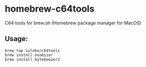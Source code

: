 # homebrew-c64tools
C64 tools for brew.sh (Homebrew package manager for MacOS)

## Usage:
```
brew tap Loloke/c64tools
brew install exomizer
brew install byteboozer2
```
